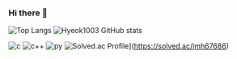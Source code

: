 ### Hi there 👋

<!--
**Hyeok1003/Hyeok1003** is a ✨ _special_ ✨ repository because its `README.md` (this file) appears on your GitHub profile.

Here are some ideas to get you started:

- 🔭 I’m currently working on ...
- 🌱 I’m currently learning ...
- 👯 I’m looking to collaborate on ...
- 🤔 I’m looking for help with ...
- 💬 Ask me about ...
- 📫 How to reach me: ...
- 😄 Pronouns: ...
- ⚡ Fun fact: ...
-->


![Top Langs](https://github-readme-stats.vercel.app/api/top-langs/?username=Hyeok1003&theme=dark)
![Hyeok1003 GitHub stats](https://github-readme-stats.vercel.app/api?username=Hyeok1003&theme=dark)


![c](https://img.shields.io/badge/C-00599C?style=for-the-badge&logo=c&logoColor=white)
![c++](https://img.shields.io/badge/C%2B%2B-00599C?style=for-the-badge&logo=c%2B%2B&logoColor=white)
![py](https://img.shields.io/badge/Python-14354C?style=for-the-badge&logo=python&logoColor=white)
![Solved.ac Profile](http://mazassumnida.wtf/api/generate_badge?boj=jmh67686)](https://solved.ac/jmh67686)
